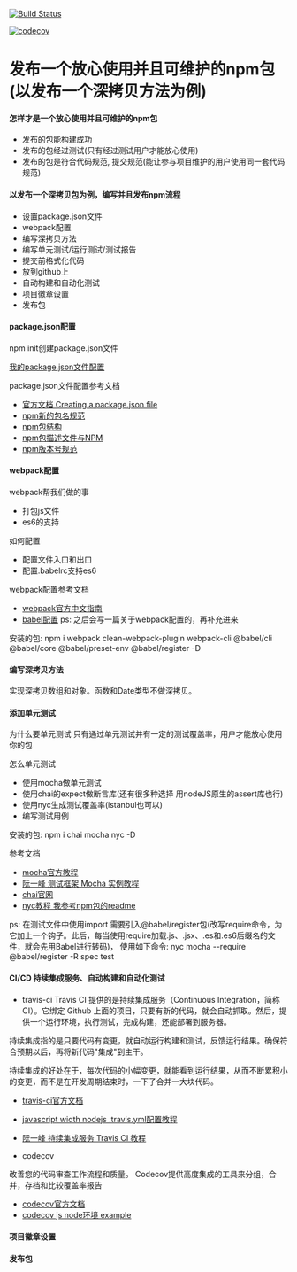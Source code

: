 
[![Build Status](https://travis-ci.org/zwfun/cloneDeep.svg?branch=master)](https://travis-ci.org/zwfun/cloneDeep)

[![codecov](https://codecov.io/gh/zwfun/cloneDeep/branch/master/graph/badge.svg)](https://codecov.io/gh/zwfun/cloneDeep)

# 发布一个放心使用并且可维护的npm包(以发布一个深拷贝方法为例)

#### 怎样才是一个放心使用并且可维护的npm包
- 发布的包能构建成功
- 发布的包经过测试(只有经过测试用户才能放心使用)
- 发布的包是符合代码规范, 提交规范(能让参与项目维护的用户使用同一套代码规范)

#### 以发布一个深拷贝包为例，编写并且发布npm流程
- 设置package.json文件
- webpack配置
- 编写深拷贝方法
- 编写单元测试/运行测试/测试报告
- 提交前格式化代码
- 放到github上
- 自动构建和自动化测试
- 项目徽章设置
- 发布包

#### package.json配置

npm init创建package.json文件

[我的package.json文件配置](https://github.com/zwfun/cloneDeep/blob/master/package.json)

package.json文件配置参考文档
- [官方文档 Creating a package.json file](https://docs.npmjs.com/creating-a-package-json-file)
- [npm新的包名规范](https://www.jianshu.com/p/7dc0083f30a6)
- [npm包结构](https://www.kancloud.cn/simon_chang/srqcnodejs/200134)
- [npm包描述文件与NPM](https://www.kancloud.cn/simon_chang/srqcnodejs/200135)
- [npm版本号规范](https://semver.org/lang/zh-CN/)

#### webpack配置
webpack帮我们做的事
- 打包js文件
- es6的支持

如何配置
- 配置文件入口和出口
- 配置.babelrc支持es6

webpack配置参考文档
- [webpack官方中文指南](https://webpack.docschina.org/guides/)
- [babel配置](https://babeljs.io/setup#installation)
ps: 之后会写一篇关于webpack配置的，再补充进来

安装的包: npm i webpack clean-webpack-plugin webpack-cli @babel/cli @babel/core @babel/preset-env @babel/register -D

#### 编写深拷贝方法
实现深拷贝数组和对象。函数和Date类型不做深拷贝。

#### 添加单元测试
为什么要单元测试
    只有通过单元测试并有一定的测试覆盖率，用户才能放心使用你的包

怎么单元测试
- 使用mocha做单元测试
- 使用chai的expect做断言库(还有很多种选择 用nodeJS原生的assert库也行)
- 使用nyc生成测试覆盖率(istanbul也可以)
- 编写测试用例

安装的包: npm i chai mocha nyc  -D

参考文档
- [mocha官方教程](https://mochajs.org/)
- [阮一峰 测试框架 Mocha 实例教程](http://www.ruanyifeng.com/blog/2015/12/a-mocha-tutorial-of-examples.html)
- [chai官网](https://www.chaijs.com/guide/styles/#expect)
- [nyc教程 我参考npm包的readme](https://www.npmjs.com/package/nyc)

ps: 在测试文件中使用import 需要引入@babel/register包(改写require命令，为它加上一个钩子。此后，每当使用require加载.js、.jsx、.es和.es6后缀名的文件，就会先用Babel进行转码)， 使用如下命令: nyc mocha --require @babel/register -R spec test

#### CI/CD 持续集成服务、自动构建和自动化测试
- travis-ci
Travis CI 提供的是持续集成服务（Continuous Integration，简称 CI）。它绑定 Github 上面的项目，只要有新的代码，就会自动抓取。然后，提供一个运行环境，执行测试，完成构建，还能部署到服务器。

持续集成指的是只要代码有变更，就自动运行构建和测试，反馈运行结果。确保符合预期以后，再将新代码"集成"到主干。

持续集成的好处在于，每次代码的小幅变更，就能看到运行结果，从而不断累积小的变更，而不是在开发周期结束时，一下子合并一大块代码。

- [travis-ci官方文档](https://docs.travis-ci.com/)
- [javascript width nodejs  .travis.yml配置教程](https://docs.travis-ci.com/user/languages/javascript-with-nodejs/)
- [阮一峰 持续集成服务 Travis CI 教程](http://www.ruanyifeng.com/blog/2017/12/travis_ci_tutorial.html)

- codecov

改善您的代码审查工作流程和质量。 Codecov提供高度集成的工具来分组，合并，存档和比较覆盖率报告

- [codecov官方文档](https://docs.codecov.io/docs)
- [codecov js node环境 example](https://github.com/codecov/example-node)

#### 项目徽章设置



#### 发布包



